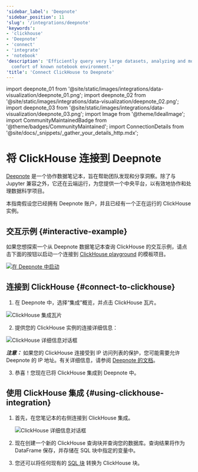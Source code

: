```yaml
---
'sidebar_label': 'Deepnote'
'sidebar_position': 11
'slug': '/integrations/deepnote'
'keywords':
- 'clickhouse'
- 'Deepnote'
- 'connect'
- 'integrate'
- 'notebook'
'description': 'Efficiently query very large datasets, analyzing and modeling in the
  comfort of known notebook environment.'
'title': 'Connect ClickHouse to Deepnote'
---
```


import deepnote_01 from '@site/static/images/integrations/data-visualization/deepnote_01.png';
import deepnote_02 from '@site/static/images/integrations/data-visualization/deepnote_02.png';
import deepnote_03 from '@site/static/images/integrations/data-visualization/deepnote_03.png';
import Image from '@theme/IdealImage';
import CommunityMaintainedBadge from '@theme/badges/CommunityMaintained';
import ConnectionDetails from '@site/docs/_snippets/_gather_your_details_http.mdx';


# 将 ClickHouse 连接到 Deepnote

<CommunityMaintainedBadge/>

<a href="https://www.deepnote.com/" target="_blank">Deepnote</a> 是一个协作数据笔记本，旨在帮助团队发现和分享洞察。除了与 Jupyter 兼容之外，它还在云端运行，为您提供一个中央平台，以有效地协作和处理数据科学项目。

本指南假设您已经拥有 Deepnote 账户，并且已经有一个正在运行的 ClickHouse 实例。

## 交互示例 {#interactive-example}
如果您想探索一个从 Deepnote 数据笔记本查询 ClickHouse 的交互示例，请点击下面的按钮以启动一个连接到 [ClickHouse playground](../../getting-started/playground.md) 的模板项目。

[<Image size="logo" img="https://deepnote.com/buttons/launch-in-deepnote.svg" alt="在 Deepnote 中启动" />](https://deepnote.com/launch?template=ClickHouse%20and%20Deepnote)

## 连接到 ClickHouse {#connect-to-clickhouse}

1. 在 Deepnote 中，选择“集成”概览，并点击 ClickHouse 瓦片。

<Image size="lg" img={deepnote_01} alt="ClickHouse 集成瓦片" border />

2. 提供您的 ClickHouse 实例的连接详细信息：
<ConnectionDetails />

   <Image size="md" img={deepnote_02} alt="ClickHouse 详细信息对话框" border />

   **_注意：_** 如果您的 ClickHouse 连接受到 IP 访问列表的保护，您可能需要允许 Deepnote 的 IP 地址。有关详细信息，请参阅 [Deepnote 的文档](https://docs.deepnote.com/integrations/authorize-connections-from-deepnote-ip-addresses)。

3. 恭喜！您现在已将 ClickHouse 集成到 Deepnote 中。

## 使用 ClickHouse 集成 {#using-clickhouse-integration}

1. 首先，在您笔记本的右侧连接到 ClickHouse 集成。

   <Image size="lg" img={deepnote_03} alt="ClickHouse 详细信息对话框" border />

2. 现在创建一个新的 ClickHouse 查询块并查询您的数据库。查询结果将作为 DataFrame 保存，并存储在 SQL 块中指定的变量中。
3. 您还可以将任何现有的 [SQL 块](https://docs.deepnote.com/features/sql-cells) 转换为 ClickHouse 块。
